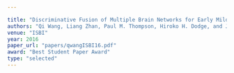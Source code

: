 ```yaml
---

title: "Discriminative Fusion of Multiple Brain Networks for Early Mild Cognitive Impairment Detection."
authors: "Qi Wang, Liang Zhan, Paul M. Thompson, Hiroko H. Dodge, and Jiayu Zhou"
venue: "ISBI"
year: 2016
paper_url: "papers/qwangISBI16.pdf"
award: "Best Student Paper Award"
type: "selected"
---
```

